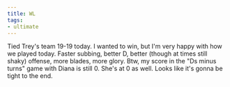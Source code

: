 ```yaml
---
title: WL
tags:
- ultimate
---
```


Tied Trey's team 19-19 today. I wanted to win, but I'm very happy with how we played today. Faster subbing, better D, better (though at times still shaky) offense, more blades, more glory. Btw, my score in the "Ds minus turns" game with Diana is still 0. She's at 0 as well. Looks like it's gonna be tight to the end.